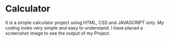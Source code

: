 # Calculator
It is a simple calculator project using HTML, CSS and JAVASCRIPT only. My coding looks very simple and easy to understand. I have placed a screenshot image to see the output of my Project. 

